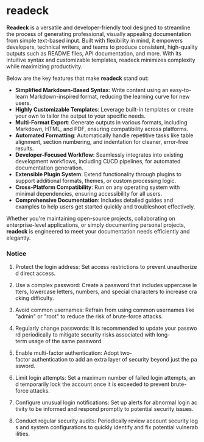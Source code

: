 # readeck

**Readeck** is a versatile and developer-friendly tool designed to streamline the process of generating professional, visually appealing documentation from simple text-based input. Built with flexibility in mind, it empowers developers, technical writers, and teams to produce consistent, high-quality outputs such as README files, API documentation, and more. With its intuitive syntax and customizable templates, readeck minimizes complexity while maximizing productivity.

Below are the key features that make **readeck** stand out:

- **Simplified Markdown-Based Syntax**: Write content using an easy-to-learn Markdown-inspired format, reducing the learning curve for new users.
- **Highly Customizable Templates**: Leverage built-in templates or create your own to tailor the output to your specific needs.
- **Multi-Format Export**: Generate outputs in various formats, including Markdown, HTML, and PDF, ensuring compatibility across platforms.
- **Automated Formatting**: Automatically handle repetitive tasks like table alignment, section numbering, and indentation for cleaner, error-free results.
- **Developer-Focused Workflow**: Seamlessly integrates into existing development workflows, including CI/CD pipelines, for automated documentation generation.
- **Extensible Plugin System**: Extend functionality through plugins to support additional formats, themes, or custom processing logic.
- **Cross-Platform Compatibility**: Run on any operating system with minimal dependencies, ensuring accessibility for all users.
- **Comprehensive Documentation**: Includes detailed guides and examples to help users get started quickly and troubleshoot effectively.

Whether you're maintaining open-source projects, collaborating on enterprise-level applications, or simply documenting personal projects, **readeck** is engineered to meet your documentation needs efficiently and elegantly.

### Notice

1.  Protect the login address: Set access restrictions to prevent unauthorized direct access.
    
2.  Use a complex password: Create a password that includes uppercase letters, lowercase letters, numbers, and special characters to increase cracking difficulty.
    
3.  Avoid common usernames: Refrain from using common usernames like "admin" or "root" to reduce the risk of brute-force attacks.
    
4.  Regularly change passwords: It is recommended to update your password periodically to mitigate security risks associated with long-term usage of the same password.
    
5.  Enable multi-factor authentication: Adopt two-factor authentication to add an extra layer of security beyond just the password.
    
6.  Limit login attempts: Set a maximum number of failed login attempts, and temporarily lock the account once it is exceeded to prevent brute-force attacks.
    
7.  Configure unusual login notifications: Set up alerts for abnormal login activity to be informed and respond promptly to potential security issues.
    
8.  Conduct regular security audits: Periodically review account security logs and system configurations to quickly identify and fix potential vulnerabilities.
        